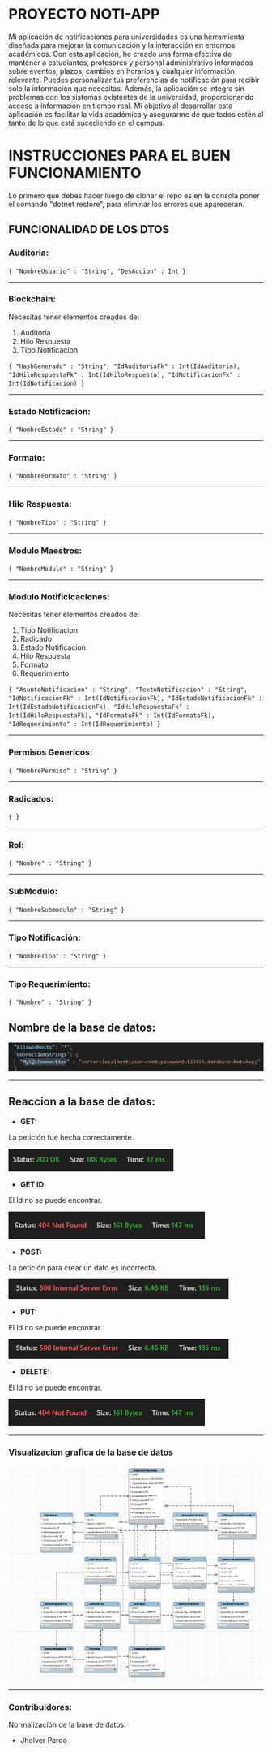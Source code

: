 # PROYECTO NOTI-APP
Mi aplicación de notificaciones para universidades es una herramienta diseñada para mejorar la comunicación y la interacción en entornos académicos. Con esta aplicación, he creado una forma efectiva de mantener a estudiantes, profesores y personal administrativo informados sobre eventos, plazos, cambios en horarios y cualquier información relevante. Puedes personalizar tus preferencias de notificación para recibir solo la información que necesitas. Además, la aplicación se integra sin problemas con los sistemas existentes de la universidad, proporcionando acceso a información en tiempo real. Mi objetivo al desarrollar esta aplicación es facilitar la vida académica y asegurarme de que todos estén al tanto de lo que está sucediendo en el campus.

# INSTRUCCIONES PARA EL BUEN FUNCIONAMIENTO

Lo primero que debes hacer luego de clonar el repo es en la consola poner el comando "dotnet restore", para eliminar los errores que apareceran.

## FUNCIONALIDAD DE LOS DTOS
### Auditoria:
`{
    "NombreUsuario" : "String",
    "DesAccion" : Int
}`

----------------------------------------------------------------
### Blockchain:
Necesitas tener elementos creados de:
1. Auditoria
2. Hilo Respuesta
3. Tipo Notificacion

`{
    "HashGenerado" : "String",
    "IdAuditoriaFk" : Int(IdAuditoria),
    "IdHiloRespuestaFk" : Int(IdHiloRespuesta),
    "IdNotificacionFk" : Int(IdNotificacion)
}`

----------------------------------------------------------------
### Estado Notificacion:
`{
    "NombreEstado" : "String"
}`

----------------------------------------------------------------
### Formato:
`{
    "NombreFormato" : "String"
}`

----------------------------------------------------------------
### Hilo Respuesta:
`{
    "NombreTipo" : "String"
}`

----------------------------------------------------------------
### Modulo Maestros:
`{
    "NombreModulo" : "String"
}`

----------------------------------------------------------------
### Modulo Notificicaciones:
Necesitas tener elementos creados de:
1. Tipo Notificacion
2. Radicado
3. Estado Notificacion
4. Hilo Respuesta
5. Formato
6. Requerimiento

`{
    "AsuntoNotificacion" : "String",
    "TextoNotificacion" : "String",
    "IdNotificacionFk" : Int(IdNotificacionFk),
    "IdEstadoNotificacionFk" : Int(IdEstadoNotificacionFk),
    "IdHiloRespuestaFk" : Int(IdHiloRespuestaFk),
    "IdFormatoFk" : Int(IdFormatoFk),
    "IdRequerimiento" : Int(IdRequerimiento)
}`

----------------------------------------------------------------
### Permisos Genericos:
`{
    "NombrePermiso" : "String"
}`

----------------------------------------------------------------
### Radicados:
`{
}`

----------------------------------------------------------------
### Rol:
`{
    "Nombre" : "String"
}`

----------------------------------------------------------------
### SubModulo:
`{
    "NombreSubmodulo" : "String"
}`

----------------------------------------------------------------
### Tipo Notificación:
`{
    "NombreTipo" : "String"
}`

----------------------------------------------------------------
### Tipo Requerimiento:
`{
    "Nombre" : "String"
}`

## Nombre de la base de datos:
![Alt text](/images/image.png)

----------------------------------------------------------------

## Reaccion a la base de datos:
- **GET:** 

La petición fue hecha correctamente.

![Alt text](/images/image-1.png)

- **GET ID:** 

El Id no se puede encontrar.

![Alt text](/images/image-2.png)

- **POST:** 

La petición para crear un dato es incorrecta.

![Alt text](/images/image-3.png)

- **PUT:** 

El Id no se puede encontrar.

![Alt text](/images/image-3.png)

- **DELETE:** 

El Id no se puede encontrar.

![Alt text](/images/image-2.png)

----------------------------------------------------------------
### Visualizacion grafica de la base de datos

![Alt text](/images/image-4.png)

----------------------------------------------------------------
### Contribuidores:

Normalización de la base de datos:

* Jholver Pardo
